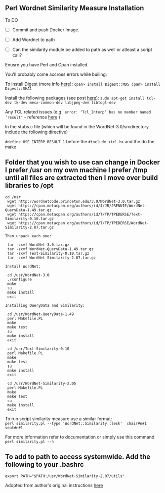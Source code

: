 ## Perl Wordnet Similarity Measure Installation

To DO
- [ ] Commit and push Docker Image.
- [ ] Add Wordnet to path
- [ ] Can the similarity module be added to path as well or atleast a script call?


Enusre you have Perl and Cpan installed.

You'll probably come accross errors while builing:
 
To install Digest (more info [here][digest]):
`cpan> install Digest::MD5
cpan> install Digest::SHA1`


Install the following packages (see post [here][package_post]):
`sudo apt-get install tcl-dev tk-dev mesa-common-dev libjpeg-dev libtogl-dev`

Any TCL related issues (e.g ` error: ‘Tcl_Interp’ has no member named ‘result’` - reference [here][tcl_post] )

In the stubs.c file (which will be found in the WordNet-3.0/srcdirectory include the following directive)

`#define USE_INTERP_RESULT 1`
before the 
`#include <tcl.h>`
and the do the make

## Folder that you wish to use can change in Docker I prefer /usr on my own machine I prefer /tmp until all files are extracted then I move over build libraries to /opt
    cd /usr
     wget http://wordnetcode.princeton.edu/3.0/WordNet-3.0.tar.gz
     wget https://cpan.metacpan.org/authors/id/J/JR/JRENNIE/WordNet-QueryData-1.49.tar.gz
     wget https://cpan.metacpan.org/authors/id/T/TP/TPEDERSE/Text-Similarity-0.10.tar.gz
     wget https://cpan.metacpan.org/authors/id/T/TP/TPEDERSE/WordNet-Similarity-2.07.tar.gz
 
    Then unpack each one:
 
     tar -zxvf WordNet-3.0.tar.gz
     tar -zxvf WordNet-QueryData-1.49.tar.gz
     tar -zxvf Text-Similarity-0.10.tar.gz
     tar -zxvf WordNet-Similarity-2.07.tar.gz
 
    Install WordNet:
 
     cd /usr/WordNet-3.0
     ./configure
     make
     su
     make install
     exit
 
    Installing QueryData and Similarity:
 
     cd /usr/WordNet-QueryData-1.49
     perl Makefile.PL
     make
     make test
     su
     make install
     exit
 
     cd /usr/Text-Similarity-0.10
     perl Makefile.PL
     make
     make test
     su
     make install
     exit
 
     cd /usr/WordNet-Similarity-2.05
     perl Makefile.PL
     make
     make test
     su
     make install
     exit


To run script similarity measure use a similar format:  
`perl similarity.pl --type 'WordNet::Similarity::lesk'  chair#n#1 seat#n#1`


For more information refer to documentation or simply use this command:
`perl similarity.pl --h`

## To add to path to access systemwide. Add the following to your .bashrc
`export PATH="$PATH:/usr/WordNet-Similarity-2.07/utils"`

Adopted from author's original instructions [here][instructions]

[instructions]: [https://metacpan.org/source/TPEDERSE/WordNet-Similarity-2.07/INSTALL]
[digest]: [https://www.livejournal.com/doc/server/lj.install.perl_setup.modules.html]


[tcl_post]: [https://askubuntu.com/questions/372480/tcl-error-while-installing-wordnet/373364]
[package_post]: [https://www.linuxquestions.org/questions/linux-software-2/configuration-error-can%27t-find-tcl-configuration-definition-4175434069/]
